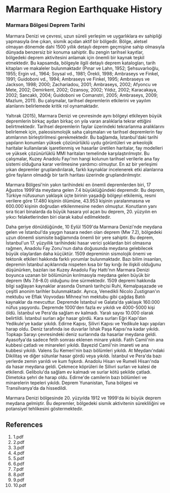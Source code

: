 # Marmara Region Earthquake History

### Marmara Bölgesi Deprem Tarihi

Marmara Denizi ve çevresi, uzun süreli yerleşim ve uygarlıklara ev sahipliği yapmasıyla öne çıkan, sismik açıdan aktif bir bölgedir. Bölge, aletsel olmayan dönemde dahi 1500 yıllık detaylı deprem geçmişine sahip olmasıyla dünyada benzersiz bir konuma sahiptir. Bu zengin tarihsel kayıtlar, bölgedeki deprem aktivitesini anlamak için önemli bir kaynak teşkil etmektedir. Bu kapsamda, bölgeyle ilgili detaylı deprem katalogları, tarih kitapları ve makaleler bulunmaktadır (Pınar ve Lahn, 1952; Şehsuvarlıoğlu, 1955; Ergin vd., 1964; Soysal vd., 1981; Örekli, 1998; Ambraseys ve Finkel, 1991; Guidoboni vd., 1994; Ambraseys ve Finkel, 1995; Ambraseys ve Jackson, 1998; 2000; Zachariadou, 2001; Ambraseys, 2002; Afyoncu ve Mete, 2002; Demirkent, 2002; Ozansoy, 2002; Yıldız, 2002; Karacakaya, 2002; Sancaklı, 2004; Guidoboni ve Comanstri, 2005; Ambraseys, 2009; Mazlum, 2011). Bu çalışmalar, tarihsel depremlerin etkilerini ve yayılım alanlarını belirlemede kritik rol oynamaktadır.

Yaltırak (2015), Marmara Denizi ve çevresinde aynı bölgeyi etkileyen büyük depremlerin birkaç aydan birkaç on yıla varan aralıklarla tekrar ettiğini belirtmektedir. Tarihsel depremlerin faylar üzerindeki tekrarlanma aralıklarını belirlemek için, paleosismolojik saha çalışmaları ve tarihsel depremlerin fay atımlarının birleştirilmesi gerekmektedir. Bu bağlamda, İstanbul'daki tarihi yapıların konumları yüksek çözünürlüklü uydu görüntüleri ve arkeolojik haritalar kullanılarak işaretlenmiş ve hasarlar üretilen haritalar, fay modelleri ve yüksek çözünürlüklü MMI haritaları temelinde karşılaştırılmıştır. Bu çalışmalar, Kuzey Anadolu Fayı'nın hangi kolunun tarihsel verilerle ana fay sistemi olduğuna karar verilmesine yardımcı olmuştur. En az bir yerleşimi yıkan depremler gruplandırılarak, farklı kaynaklar incelenerek etki alanlarına göre fayların olmadığı bir tarih haritası üzerinde gruplandırılmıştır.

Marmara Bölgesi'nin yakın tarihindeki en önemli depremlerden biri, 17 Ağustos 1999'da meydana gelen 7.4 büyüklüğündeki depremdir. Bu deprem, Türkiye nüfusunun yaklaşık üçte birinin yaşadığı bölgeyi etkilemiş, resmi verilere göre 17.480 kişinin ölümüne, 43.953 kişinin yaralanmasına ve 600.000 kişinin doğrudan etkilenmesine neden olmuştur. Konutların yanı sıra ticari binalarda da büyük hasara yol açan bu deprem, 20. yüzyılın en yıkıcı felaketlerinden biri olarak kabul edilmektedir.

Daha geriye dönüldüğünde, 10 Eylül 1509'da Marmara Denizi'nde meydana gelen ve İstanbul'da yaygın hasara neden olan deprem (Mw 7.2), bölgedeki uzun dönemli sismisite bağlamında önemli bir yere sahiptir. Bu deprem, İstanbul'un 17. yüzyıllık tarihindeki hasar verici şoklardan biri olmasına rağmen, Anadolu Fay Zonu'nun daha doğusunda meydana gelebilecek büyük olaylardan daha küçüktür. 1509 depreminin sismolojik önemi ve tektonik etkileri hakkında farklı yorumlar bulunmaktadır. Bazı bilim insanları, depremin İstanbul açıklarında nispeten kısa bir fay kırığı ile ilişkili olduğunu düşünürken, bazıları ise Kuzey Anadolu Fay Hattı'nın Marmara Denizi boyunca uzanan bir bölümünün kırılmasıyla meydana gelen büyük bir deprem (Ms 7.6–8.0) olduğunu öne sürmektedir. 1509 depremi hakkında bilgi sağlayan kaynaklar arasında Osmanlı tarihçisi Ruhi, Kemalpaşazade ve çeşitli anonim tarihler bulunmaktadır. Ayrıca, Venedikli Nicolo Zustignan'ın mektubu ve Eflak Voyvodası Mihnea'nın mektubu gibi çağdaş Batılı kaynaklar da mevcuttur. Depremde İstanbul ve Galata'da yaklaşık 160.000 nüfus yaşıyordu. Depremde 1000'den fazla ev yıkıldı ve 4000-5000 kişi öldü. İstanbul ve Pera'da sağlam ev kalmadı. Yaralı sayısı 10.000 olarak belirtildi. İstanbul surları ağır hasar gördü. Kara surları Eğri Kapı'dan Yedikule'ye kadar yıkıldı. Edirne Kapısı, Silivri Kapısı ve Yedikule kapı yapıları harap oldu. Deniz tarafında ise duvarlar İshak Paşa Kapısı'na kadar yıkıldı. Topkapı Sarayı çevresindeki deniz surlarında da hasarlar meydana geldi. Ayasofya'da sadece fetih sonrası eklenen minare yıkıldı. Fatih Camii'nin ana kubbesi çatladı ve minareleri yıkıldı. Bayezid Camii'nin imareti ve ana kubbesi yıkıldı. Valens Su Kemeri'nin bazı bölümleri yıkıldı. At Meydanı'ndaki Dikilitaş ve diğer sütunlar hasar gördü veya yıkıldı. İstanbul ve Pera'da bazı yerlerde zemin yarıldı ve kum fışkırdı. Anadolu Hisarı ve Rumeli Hisarı'nda da hasar meydana geldi. Çekmece köprüleri ile Silivri surları ve kalesi de etkilendi. Gelibolu'da sağlam ev kalmadı ve surlar kötü şekilde çatladı. Dimetoka şehri de harap oldu. Edirne'de camilerin bazı bölümleri ve minarelerin tepeleri yıkıldı. Deprem Yunanistan, Tuna bölgesi ve Transilvanya'da da hissedildi.

Marmara Denizi bölgesinde 20. yüzyılda 1912 ve 1999'da iki büyük deprem meydana gelmiştir. Bu depremler, bölgedeki sismik aktivitenin sürekliliğini ve potansiyel tehlikesini göstermektedir.


## References

1. 1.pdf
2. 2.pdf
3. 3.pdf
4. 4.pdf
5. 5.pdf
6. 6.pdf
7. 7.pdf
8. 8.pdf
9. 9.pdf
10. 10.pdf
